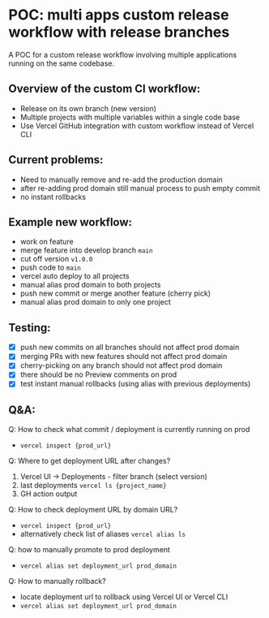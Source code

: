 # POC: multi apps custom release workflow with release branches

A POC for a custom release workflow involving multiple applications running on the same codebase.

## Overview of the custom CI workflow:

- Release on its own branch (new version)
- Multiple projects with multiple variables within a single code base
- Use Vercel GitHub integration with custom workflow instead of Vercel CLI

## Current problems:

- Need to manually remove and re-add the production domain
- after re-adding prod domain still manual process to push empty commit
- no instant rollbacks

## Example new workflow:

- work on feature
- merge feature into develop branch `main`
- cut off version `v1.0.0`
- push code to `main`
- vercel auto deploy to all projects
- manual alias prod domain to both projects
- push new commit or merge another feature (cherry pick)
- manual alias prod domain to only one project

## Testing:

 - [x] push new commits on all branches should not affect prod domain
 - [x] merging PRs with new features should not affect prod domain
 - [x] cherry-picking on any branch should not affect prod domain
 - [x] there should be no Preview comments on prod
 - [x] test instant manual rollbacks (using alias with previous deployments)

## Q&A:

Q: How to check what commit / deployment is currently running on prod

- `vercel inspect {prod_url}`

Q: Where to get deployment URL after changes?

1. Vercel UI -> Deployments - filter branch (select version)
2. last deployments `vercel ls {project_name}`
3. GH action output

Q: How to check deployment URL by domain URL?

- `vercel inspect {prod_url}`
- alternatively check list of aliases `vercel alias ls`

Q: how to manually promote to prod deployment

- `vercel alias set deployment_url prod_domain`

Q: How to manually rollback?

- locate deployment url to rollback using Vercel UI or Vercel CLI
- `vercel alias set deployment_url prod_domain`
